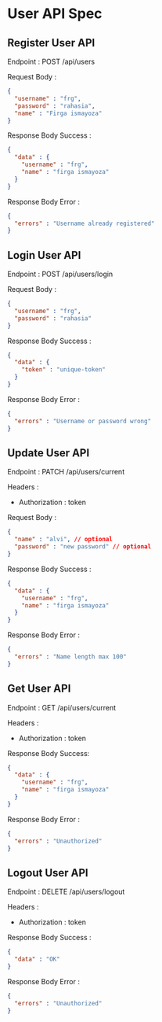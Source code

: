 # User API Spec

## Register User API

Endpoint :  POST /api/users 

Request Body :

```json
{
  "username" : "frg",
  "password" : "rahasia",
  "name" : "Firga ismayoza"
}
```

Response Body Success :

```json
{
  "data" : {
    "username" : "frg",
    "name" : "firga ismayoza"
  }
}
```

Response Body Error : 

```json
{
  "errors" : "Username already registered"
}
```

## Login User API

Endpoint : POST /api/users/login

Request Body :

```json
{
  "username" : "frg",
  "password" : "rahasia"
}
```

Response Body Success : 

```json
{
  "data" : {
    "token" : "unique-token"
  }
}
```

Response Body Error :

```json
{
  "errors" : "Username or password wrong"
}
```

## Update User API

Endpoint : PATCH /api/users/current

Headers :
- Authorization : token 

Request Body :

```json
{
  "name" : "alvi", // optional
  "password" : "new password" // optional
}
```

Response Body Success : 

```json
{
  "data" : {
    "username" : "frg",
    "name" : "firga ismayoza"
  }
}
```

Response Body Error : 

```json
{
  "errors" : "Name length max 100"
}
```

## Get User API

Endpoint : GET /api/users/current

Headers :
- Authorization : token

Response Body Success:

```json
{
  "data" : {
    "username" : "frg",
    "name" : "firga ismayoza"
  }
}
```

Response Body Error : 

```json
{
  "errors" : "Unauthorized"
}
```

## Logout User API

Endpoint : DELETE /api/users/logout

Headers :
- Authorization : token

Response Body Success : 

```json
{
  "data" : "OK"
}
```

Response Body Error : 

```json
{
  "errors" : "Unauthorized"
}
```
